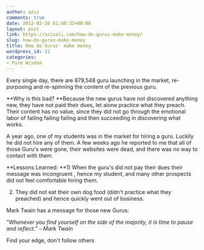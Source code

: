 ```yaml
---
author: aziz
comments: true
date: 2012-02-26 01:40:32+00:00
layout: post
link: https://azizali.com/how-do-gurus-make-money/
slug: how-do-gurus-make-money
title: How do Gurus' make money
wordpress_id: 31
categories:
- Pure Wisdom
---
```


Every single day, there are 879,548 guru launching in the market, re-purposing and re-spinning the content of the previous guru.

**Why is this bad? **Because the new gurus have not discovered anything new, they have not paid their dues, let alone practice what they preach. Their content has no value, since they did not go through the emotional labor of failing failing failing and then succeeding in discovering what works.

A year ago, one of my students was in the market for hiring a guru. Luckily he did not hire any of them. A few weeks ago he reported to me that all of those Guru's were gone, their websites were dead, and there was no way to contact with them.

**Lessons Learned:
**1) When the guru's did not pay their dues their message was incongruent , hence my student, and many other prospects did not feel comfortable hiring them.

2) They did not eat their own dog food (didn't practice what they preached) and hence quickly went out of business.

Mark Twain has a message for those new Gurus:

_"Whenever you find yourself on the side of the majority, it is time to pause and reflect.” – Mark Twain_

Find your edge, don't follow others
